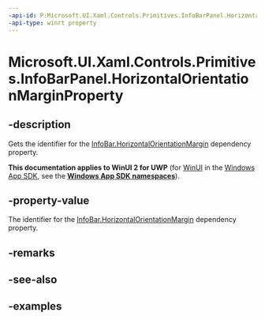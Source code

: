 ```yaml
---
-api-id: P:Microsoft.UI.Xaml.Controls.Primitives.InfoBarPanel.HorizontalOrientationMarginProperty
-api-type: winrt property
---
```


# Microsoft.UI.Xaml.Controls.Primitives.InfoBarPanel.HorizontalOrientationMarginProperty

<!--
public static Windows.UI.Xaml.DependencyProperty HorizontalOrientationMarginProperty { get; }
-->


## -description
Gets the identifier for the [InfoBar.HorizontalOrientationMargin](infobar_horizontalorientationmargin.md) dependency property.

**This documentation applies to WinUI 2 for UWP** (for [WinUI](/windows/apps/winui/winui3/) in the [Windows App SDK](/windows/apps/windows-app-sdk/), see the **[Windows App SDK namespaces](/windows/windows-app-sdk/api/winrt/)**).

## -property-value
The identifier for the [InfoBar.HorizontalOrientationMargin](infobar_horizontalorientationmargin.md) dependency property.

## -remarks

## -see-also

## -examples


